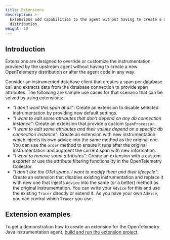 ```yaml
---
title: Extensions
description: >-
  Extensions add capabilities to the agent without having to create a separate
  distribution.
weight: 10
---
```


## Introduction

Extensions are designed to override or customize the instrumentation provided by the upstream agent without having to
create a new OpenTelemetry distribution or alter the agent code in any way.

Consider an instrumented database client that creates a span per database call and extracts data from the database
connection to provide span attributes. The following are sample use cases for that scenario that can be solved by using
extensions:

* _"I don't want this span at all"_:
  Create an extension to disable selected instrumentation by providing new default settings.
* _"I want to edit some attributes that don't depend on any db connection instance"_:
  Create an extension that provide a custom `SpanProcessor`.
* _"I want to edit some attributes and their values depend on a specific db connection instance"_:
  Create an extension with new instrumentation which injects its own advice into the same method as the original one.
  You can use the `order` method to ensure it runs after the original instrumentation and augment the current span
  with new information.
* _"I want to remove some attributes"_: Create an extension with a custom exporter or use the attribute filtering
  functionality in the OpenTelemetry Collector.
* _"I don't like the OTel spans. I want to modify them and their lifecycle"_:
  Create an extension that disables existing instrumentation and replace it with new one that injects `Advice` into the
   same (or a better) method as the original instrumentation. You can write your `Advice` for this and use the existing
    `Tracer` directly or extend it. As you have your own `Advice`, you can control which `Tracer` you use.

## Extension examples

To get a demonstration how to create an extension for the OpenTelemetry Java instrumentation agent, [build and run the
extension project](https://github.com/open-telemetry/opentelemetry-java-instrumentation/tree/main/examples/extension).
